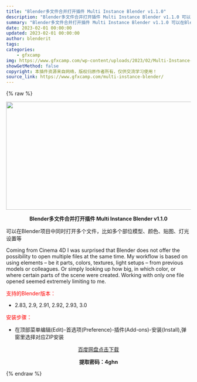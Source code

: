 ```yaml
---
title: "Blender多文件合并打开插件 Multi Instance Blender v1.1.0"
description: "Blender多文件合并打开插件 Multi Instance Blender v1.1.0 可以在Blender项目中同时打开多个文件，比如多个部位模型、颜色、贴图、灯光设置等 Coming fro..."
summary: "Blender多文件合并打开插件 Multi Instance Blender v1.1.0 可以在Blender项目中同时打开多个文件，比如多个部位模型、颜色、贴图、灯光设置等 Coming fro..."
date: 2023-02-01 00:00:00
updated: 2023-02-01 00:00:00
author: blenderit
tags: 
categories:
    - gfxcamp
img: https://www.gfxcamp.com/wp-content/uploads/2023/02/Multi-Instance-Blender.jpg
showGetMethod: false
copyright: 本插件资源来自网络，版权归原作者所有，仅供交流学习使用！
source_link: https://www.gfxcamp.com/multi-instance-blender/
---
```


{% raw %}
<div><p><img decoding="async" class="aligncenter size-full wp-image-109661" src="https://www.gfxcamp.com/wp-content/uploads/2023/02/Multi-Instance-Blender.jpg" data-src="https://www.gfxcamp.com/wp-content/uploads/2023/02/Multi-Instance-Blender.jpg" alt="" width="590" height="295" data-srcset="https://www.gfxcamp.com/wp-content/uploads/2023/02/Multi-Instance-Blender.jpg 590w, https://www.gfxcamp.com/wp-content/uploads/2023/02/Multi-Instance-Blender-150x75.jpg 150w" data-sizes="(max-width: 590px) 100vw, 590px"></p><p style="text-align: center;"><strong>Blender多文件合并打开插件 Multi Instance Blender v1.1.0</strong></p><p>可以在Blender项目中同时打开多个文件，比如多个部位模型、颜色、贴图、灯光设置等</p><p>Coming from Cinema 4D I was surprised that Blender does not offer the possibility to open multiple files at the same time. My workflow is based on using elements – be it parts, colors, textures, light setups – from previous models or colleagues. Or simply looking up how big, in which color, or where certain parts of the scene were created. Working with only one file opened seemed extremely limiting to me.</p><p style="text-align: left;"><span style="color: #ff0000;">支持的Blender版本：</span></p><ul>
<li style="text-align: left;">2.83, 2.9, 2.91, 2.92, 2.93, 3.0</li>
</ul><p style="text-align: left;"><span style="color: #ff0000;">安装步骤：</span></p><ul>
<li>在顶部菜单编辑(Edit)-首选项(Preference)-插件(Add-ons)-安装(Install),弹窗里选择对应ZIP安装</li>
</ul><p style="text-align: center;"><a class="maxbutton-3 maxbutton maxbutton-baidu" target="_blank" rel="noopener" href="https://pan.baidu.com/s/1HlF3b51MxzFBpiLpFKR8pg?pwd=4ghn"><span class="mb-text">百度网盘点击下载</span></a></p><p style="text-align: center;"><strong>提取密码：4ghn</strong></p></div>
<div style="display: none">gfxcamp</div>
{% endraw %}